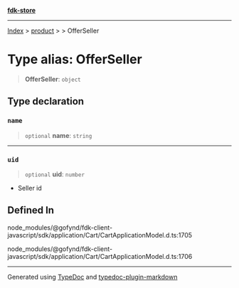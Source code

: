 [**fdk-store**](../../../README.md)
***

[Index](../../../API.md) > [product](../../README.md) > [<internal>](../README.md) > OfferSeller

# Type alias: OfferSeller

> **OfferSeller**: `object`

## Type declaration

### `name`

> `optional` **name**: `string`

***

### `uid`

> `optional` **uid**: `number`

- Seller id

## Defined In

node\_modules/@gofynd/fdk-client-javascript/sdk/application/Cart/CartApplicationModel.d.ts:1705

node\_modules/@gofynd/fdk-client-javascript/sdk/application/Cart/CartApplicationModel.d.ts:1706

***
Generated using [TypeDoc](https://typedoc.org/) and [typedoc-plugin-markdown](https://www.npmjs.com/package/typedoc-plugin-markdown)
